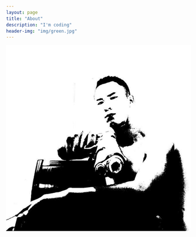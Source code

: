 ```yaml
---
layout: page
title: "About"
description: "I'm coding"
header-img: "img/green.jpg"
---
```



<center>
    <p><img src="/img/head.jpg" align="center"></p>
</center>

